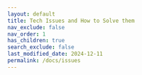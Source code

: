 ```yaml
---
layout: default
title: Tech Issues and How to Solve them
nav_exclude: false
nav_order: 1
has_children: true
search_exclude: false
last_modified_date: 2024-12-11
permalink: /docs/issues
---
```

